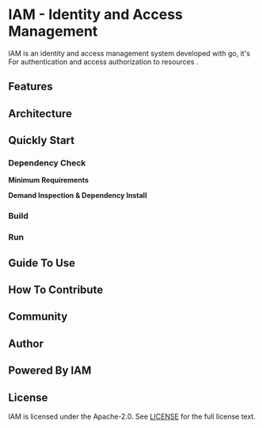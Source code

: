 # IAM - Identity and Access Management
IAM is an identity and access management system developed with go, it's For authentication and access authorization to resources .

## Features

## Architecture

## Quickly Start
### Dependency Check
**Minimum Requirements**

**Demand Inspection & Dependency Install**

### Build

### Run

## Guide To Use

## How To Contribute

## Community

## Author

## Powered By IAM

## License
IAM is licensed under the Apache-2.0. See [LICENSE](LICENSE) for the full license text. 
